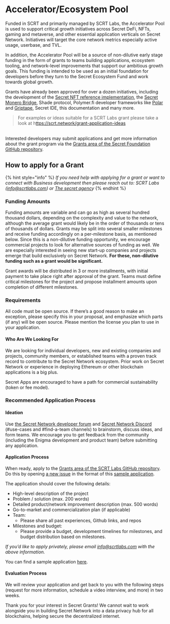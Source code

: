 # Accelerator/Ecosystem Pool

Funded in SCRT and primarily managed by SCRT Labs, the Accelerator Pool is used to support critical growth initiatives across Secret DeFi, NFTs, gaming and metaverse, and other essential application verticals on Secret Network. Initiatives will target the core network metrics especially active usage, userbase, and TVL.

In addition, the Accelerator Pool will be a source of non-dilutive early stage funding in the form of grants to teams building applications, ecosystem tooling, and network-level improvements that support our ambitious growth goals. This funding is intended to be used as an initial foundation for developers before they turn to the Secret Ecosystem Fund and work towards global growth.

Grants have already been approved for over a dozen initiatives, including the development of the [Secret NFT reference implementation](https://github.com/SecretFoundation/Grants/issues/2), the [Secret Monero Bridge](https://github.com/SecretFoundation/Grants/issues/3), Shade protocol, Polymer.fi developer frameworks like [Polar](https://github.com/SecretFoundation/Grants/issues/15) and [Griptape](https://github.com/SecretFoundation/Grants/issues/19), Secret IDE, this documentation and many more.

> For examples or ideas suitable for a SCRT Labs grant please take a look at h[ttps://scrt.network/grant-application-ideas](https://scrt.network/grant-application-ideas)

\
Interested developers may submit applications and get more information about the grant program via the [Grants area of the Secret Foundation GitHub repository](https://github.com/SecretFoundation/Grants/blob/main/README.md).

## How to apply for a Grant

{% hint style="info" %}
_If you need help with applying for a grant or want to connect with Business development then please reach out to: SCRT Labs (_[_info@scrtlabs.com_](https://scrt.network/blog/info@scrtlabs.com)_) or_ [_The secret agenc_](../contributors-and-entities/secret-agency.md)_y_
{% endhint %}

### Funding Amounts

Funding amounts are variable and can go as high as several hundred thousand dollars, depending on the complexity and value to the network, although the average grant would likely be in the order of thousands or tens of thousands of dollars. Grants may be split into several smaller milestones and receive funding accordingly on a per-milestone basis, as mentioned below. Since this is a non-dilutive funding opportunity, we encourage commercial projects to look for alternative sources of funding as well. We are especially interested in seeing new start-up companies and projects emerge that build exclusively on Secret Network. **For these, non-dilutive funding such as a grant would be significant.**

Grant awards will be distributed in 3 or more installments, with initial payment to take place right after approval of the grant. Teams must define critical milestones for the project and propose installment amounts upon completion of different milestones.

### Requirements

All code must be open source. If there’s a good reason to make an exception, please specify this in your proposal, and emphasize which parts (if any) will be open source. Please mention the license you plan to use in your application.

#### Who Are We Looking For

We are looking for individual developers, new and existing companies and projects, community members, or established teams with a proven track record to contribute to the Secret Network ecosystem. Prior work on Secret Network or experience in deploying Ethereum or other blockchain applications is a big plus.

Secret Apps are encouraged to have a path for commercial sustainability (token or fee model).

### Recommended Application Process

#### Ideation

Use [the Secret Network developer forum](https://forum.scrt.network/c/secret-contracts/5) and [Secret Network Discord ](http://chat.scrt.network/)(#use-cases and #find-a-team channels) to brainstorm, discuss ideas, and form teams. We encourage you to get feedback from the community (including the Enigma development and product team) before submitting any application.

#### Application Process

When ready, apply to the [Grants area of the SCRT Labs GitHub repository](https://github.com/scrtlabs/Grants). Do this by opening [a new issue](https://github.com/scrtlabs/Grants/issues) in the format of this [sample application](https://github.com/scrtlabs/Grants/blob/main/Sample%20grant%20application).

The application should cover the following details:

* High-level description of the project
* Problem / solution (max. 200 words)
* Detailed product/network improvement description (max. 500 words)
* Go-to-market and commercialization plan (if applicable)
* Team:&#x20;
  * Please share all past experiences, Github links, and repos
* Milestones and budget:&#x20;
  * Please provide a budget, development timelines for milestones, and budget distribution based on milestones.

_If you’d like to apply privately, please email_ [_info@scrtlabs.com_](https://scrt.network/blog/info@scrtlabs.com) _with the above information._

You can find a sample application [here](https://github.com/scrtlabs/Grants/blob/main/Sample%20grant%20application).

#### Evaluation Process

We will review your application and get back to you with the following steps (request for more information, schedule a video interview, and more) in two weeks.

Thank you for your interest in Secret Grants! We cannot wait to work alongside you in building Secret Network into a data privacy hub for all blockchains, helping secure the decentralized internet.
